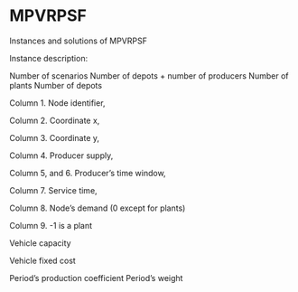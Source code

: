 # MPVRPSF
Instances and solutions of MPVRPSF


Instance description:

Number of scenarios	Number of depots + number of producers	Number of plants	Number of depots

Column 1. Node identifier,

Column 2. Coordinate x,

Column 3. Coordinate y,

Column 4. Producer supply,

Column 5, and 6. Producer’s time window,

Column 7. Service time,

Column 8. Node’s demand (0 except for plants)

Column 9. -1 is a plant

Vehicle capacity

Vehicle fixed cost

Period’s production coefficient	Period’s weight
